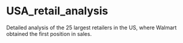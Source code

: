 # USA_retail_analysis
Detailed analysis of the 25 largest retailers in the US, where Walmart obtained the first position in sales.
